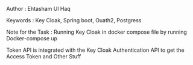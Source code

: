 
Author : Ehtasham Ul Haq

Keywords : Key Cloak, Spring boot, Ouath2, Postgress

Note for the Task : Running Key Cloak in docker compose file by running Docker-compose up

Token API is integrated with the Key Cloak Authentication API to get the Access Token and Other Stuff
 

